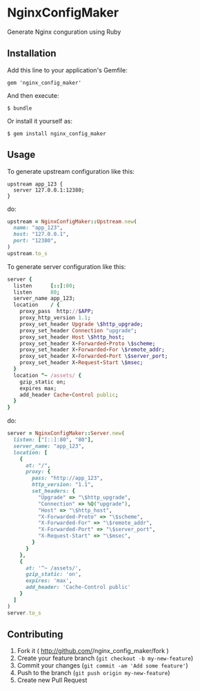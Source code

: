 # NginxConfigMaker

Generate Nginx conguration using Ruby

## Installation

Add this line to your application's Gemfile:

    gem 'nginx_config_maker'

And then execute:

    $ bundle

Or install it yourself as:

    $ gem install nginx_config_maker

## Usage

To generate upstream configuration like this:

```
upstream app_123 {
  server 127.0.0.1:12380;
}
```

do:

```ruby
upstream = NginxConfigMaker::Upstream.new(
  name: "app_123",
  host: "127.0.0.1",
  port: "12380",
)
upstream.to_s
```

To generate server configuration like this:

```ruby
server {
  listen      [::]:80;
  listen      80;
  server_name app_123;
  location    / {
    proxy_pass  http://$APP;
    proxy_http_version 1.1;
    proxy_set_header Upgrade \$http_upgrade;
    proxy_set_header Connection "upgrade";
    proxy_set_header Host \$http_host;
    proxy_set_header X-Forwarded-Proto \$scheme;
    proxy_set_header X-Forwarded-For \$remote_addr;
    proxy_set_header X-Forwarded-Port \$server_port;
    proxy_set_header X-Request-Start \$msec;
  }
  location ^~ /assets/ {
    gzip_static on;
    expires max;
    add_header Cache-Control public;
  }
}
```

do:

```ruby
server = NginxConfigMaker::Server.new(
  listen: ["[::]:80", "80"],
  server_name: "app_123",
  location: [
    {
      at: "/",
      proxy: {
        pass: "http://app_123",
        http_version: "1.1",
        set_headers: {
          "Upgrade" => "\$http_upgrade",
          "Connection" => %Q("upgrade"),
          "Host" => "\$http_host",
          "X-Forwarded-Proto" => "\$scheme",
          "X-Forwarded-For" => "\$remote_addr",
          "X-Forwarded-Port" => "\$server_port",
          "X-Request-Start" => "\$msec",
        }
      }
    },
    {
      at: '^~ /assets/',
      gzip_static: 'on',
      expires: 'max',
      add_header: 'Cache-Control public'
    }
  ]
)
server.to_s
```

## Contributing

1. Fork it ( http://github.com/<my-github-username>/nginx_config_maker/fork )
2. Create your feature branch (`git checkout -b my-new-feature`)
3. Commit your changes (`git commit -am 'Add some feature'`)
4. Push to the branch (`git push origin my-new-feature`)
5. Create new Pull Request

